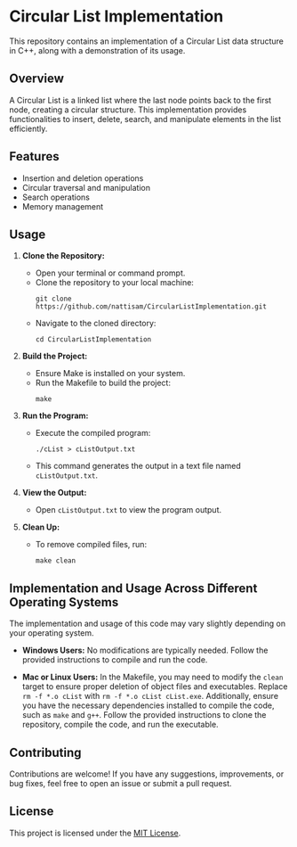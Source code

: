 # Circular List Implementation

This repository contains an implementation of a Circular List data structure in C++, along with a demonstration of its usage.

## Overview

A Circular List is a linked list where the last node points back to the first node, creating a circular structure. This implementation provides functionalities to insert, delete, search, and manipulate elements in the list efficiently.

## Features

- Insertion and deletion operations
- Circular traversal and manipulation
- Search operations
- Memory management

## Usage

1. **Clone the Repository:**
   - Open your terminal or command prompt.
   - Clone the repository to your local machine:
     ```
     git clone https://github.com/nattisam/CircularListImplementation.git
     ```
   - Navigate to the cloned directory:
     ```
     cd CircularListImplementation
     ```

2. **Build the Project:**
   - Ensure Make is installed on your system.
   - Run the Makefile to build the project:
     ```
     make
     ```

3. **Run the Program:**
   - Execute the compiled program:
     ```
     ./cList > cListOutput.txt
     ```
   - This command generates the output in a text file named `cListOutput.txt`.

4. **View the Output:**
   - Open `cListOutput.txt` to view the program output.

5. **Clean Up:**
   - To remove compiled files, run:
     ```
     make clean
     ```

## Implementation and Usage Across Different Operating Systems

The implementation and usage of this code may vary slightly depending on your operating system.

- **Windows Users:** No modifications are typically needed. Follow the provided instructions to compile and run the code.

- **Mac or Linux Users:** In the Makefile, you may need to modify the `clean` target to ensure proper deletion of object files and executables. Replace `rm -f *.o cList` with `rm -f *.o cList cList.exe`. Additionally, ensure you have the necessary dependencies installed to compile the code, such as `make` and `g++`. Follow the provided instructions to clone the repository, compile the code, and run the executable.

## Contributing

Contributions are welcome! If you have any suggestions, improvements, or bug fixes, feel free to open an issue or submit a pull request.

## License

This project is licensed under the [MIT License](LICENSE).
